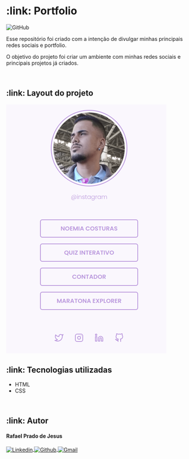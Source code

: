 <h1>:link: Portfolio</h1>

<img alt="GitHub" src="https://img.shields.io/github/license/rafaelpradoj/portfolio" />

<p>
  Esse repositório foi criado com a intenção de divulgar minhas principais redes sociais e portfolio.
</p>

<p>
  O objetivo do projeto foi criar um ambiente com minhas redes sociais e principais projetos já criados.
</p>

<br>

<h2>:link: Layout do projeto</h2>
<img src="assets/img/capaProjetoPortfolio.png" />

<br>

<h2>:link: Tecnologias utilizadas</h2>
<ul>
 <li>HTML</li>
 <li>CSS</li>
</ul>

<br>

<h2>:link: Autor</h2>

<h4>Rafael Prado de Jesus</h4>
<p>
  <a href="https://www.linkedin.com/in/rafaelpradoj/" target="_blank">
    <img align="center" src="https://img.shields.io/badge/-Linkedin-%230077B5?style=for-the-badge&logo=linkedin&logoColor=white" alt="Linkedin">
  </a>
  
  <a href="https://github.com/rafaelpradoj" target="_blank">
    <img align="center" src="https://img.shields.io/badge/GitHub-100000?style=for-the-badge&logo=github&logoColor=white" alt="Github">
  </a>
  
  <a href="mailto:rafaelpradoj@gmail.com" title="rafaelpradoj@gmail.com">
    <img align="center" src="https://img.shields.io/badge/Gmail-D14836?style=for-the-badge&logo=gmail&logoColor=white" alt="Gmail">
 </a>
</p>
